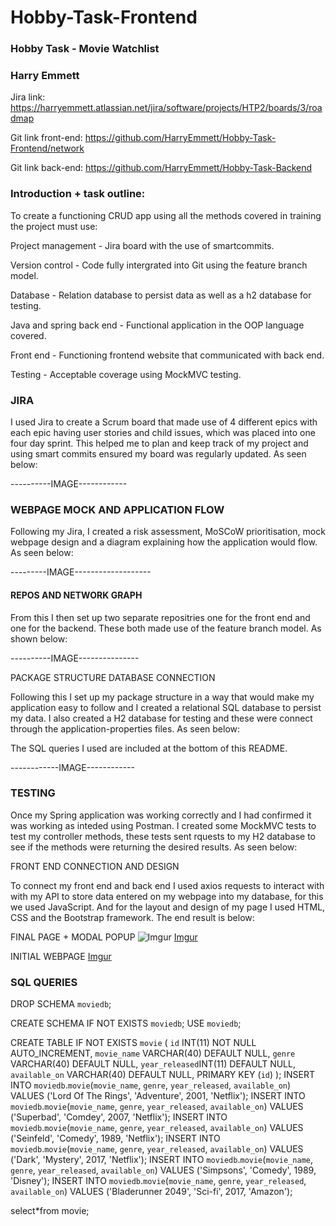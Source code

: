 # Hobby-Task-Frontend
### Hobby Task - Movie Watchlist

### Harry Emmett

Jira link: https://harryemmett.atlassian.net/jira/software/projects/HTP2/boards/3/roadmap


Git link front-end: https://github.com/HarryEmmett/Hobby-Task-Frontend/network

Git link back-end: https://github.com/HarryEmmett/Hobby-Task-Backend

### Introduction + task outline:

To create a functioning CRUD app using all the methods covered in training the project must use:

Project management - Jira board with the use of smartcommits.

Version control - Code fully intergrated into Git using the feature branch model.

Database - Relation database to persist data as well as a h2 database for testing.

Java and spring back end - Functional application in the OOP language covered.

Front end - Functioning frontend website that communicated with back end.

Testing - Acceptable coverage using MockMVC testing.


### JIRA

I used Jira to create a Scrum board that made use of 4 different epics with each epic having user stories and child issues, which was placed into one four day sprint. This helped me to plan and keep track of my project and using smart commits ensured my board was regularly updated. As seen below:

----------IMAGE------------

### WEBPAGE MOCK AND APPLICATION FLOW

Following my Jira, I created a risk assessment, MoSCoW prioritisation, mock webpage design and a diagram explaining how the application would flow. As seen below:

---------IMAGE-------------------


#### REPOS AND NETWORK GRAPH

From this I then set up two separate repositries one for the front end and one for the backend. These both made use of the feature branch model. As shown below:


----------IMAGE---------------

PACKAGE STRUCTURE DATABASE CONNECTION

Following this I set up my package structure in a way that would make my application easy to follow and I created a relational SQL database to persist my data. I also created a H2 database for testing and these were connect through the application-properties files. As seen below:

The SQL queries I used are included at the bottom of this README.


------------IMAGE------------

### TESTING

Once my Spring application was working correctly and I had confirmed it was working as inteded using Postman. I created some MockMVC tests to test my controller methods, these tests sent rquests to my H2 database to see if the methods were returning the desired results. As seen below:

FRONT END CONNECTION AND DESIGN

To connect my front end and back end I used axios requests to interact with with my API to store data entered on my webpage into my database, for this we used JavaScript. And for the layout and design of my page I used HTML, CSS and the Bootstrap framework. The end result is below:

FINAL PAGE + MODAL POPUP 
![Imgur](https://i.imgur.com/5JHvLOQ.png)
[Imgur](https://i.imgur.com/McLknO7.png)

INITIAL WEBPAGE
[Imgur](https://i.imgur.com/PSBgD7O.png)


### SQL QUERIES

DROP SCHEMA `moviedb`;

CREATE SCHEMA IF NOT EXISTS `moviedb`;
USE `moviedb`;

CREATE TABLE IF NOT EXISTS `movie` (
    `id` INT(11) NOT NULL AUTO_INCREMENT,
    `movie_name` VARCHAR(40) DEFAULT NULL,
    `genre` VARCHAR(40) DEFAULT NULL,
    `year_released`INT(11) DEFAULT NULL,
    `available_on` VARCHAR(40) DEFAULT NULL,
    PRIMARY KEY (`id`)
);
INSERT INTO `moviedb`.`movie`(`movie_name`, `genre`, `year_released`, `available_on`) VALUES ('Lord Of The Rings', 'Adventure', 2001, 'Netflix');
INSERT INTO `moviedb`.`movie`(`movie_name`, `genre`, `year_released`, `available_on`) VALUES ('Superbad', 'Comdey', 2007, 'Netflix');
INSERT INTO `moviedb`.`movie`(`movie_name`, `genre`, `year_released`, `available_on`) VALUES ('Seinfeld', 'Comedy', 1989, 'Netflix');
INSERT INTO `moviedb`.`movie`(`movie_name`, `genre`, `year_released`, `available_on`) VALUES ('Dark', 'Mystery', 2017, 'Netflix');
INSERT INTO `moviedb`.`movie`(`movie_name`, `genre`, `year_released`, `available_on`) VALUES ('Simpsons', 'Comedy', 1989, 'Disney');
INSERT INTO `moviedb`.`movie`(`movie_name`, `genre`, `year_released`, `available_on`) VALUES ('Bladerunner 2049', 'Sci-fi', 2017, 'Amazon');

select*from movie;